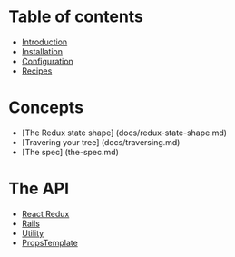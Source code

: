 # Table of contents

* [Introduction](README.md)
* [Installation](docs/getting-started.md)
* [Configuration](docs/configuration.md)
* [Recipes](docs/recipes.md)

# Concepts
* [The Redux state shape] (docs/redux-state-shape.md)
* [Travering your tree] (docs/traversing.md)
* [The spec] (the-spec.md)

# The API
* [React Redux](docs/react-redux.md)
* [Rails](docs/rails.md)
* [Utility](docs/utility.md)
* [PropsTemplate](props_template/README.md)
